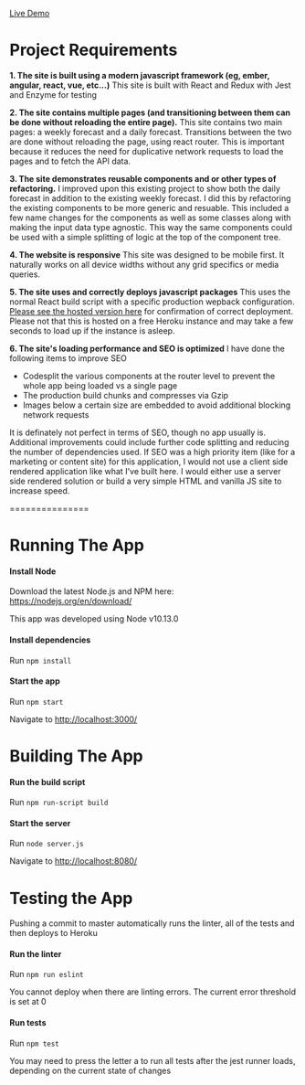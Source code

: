 [Live Demo](https://dochub-weather-app.herokuapp.com/)

Project Requirements
======================================
**1.  The site is built using a modern javascript framework (eg, ember, angular, react, vue, etc...)**
This site is built with React and Redux with Jest and Enzyme for testing

**2. The site contains multiple pages (and transitioning between them can be done without reloading the entire page).**
This site contains two main pages: a weekly forecast and a daily forecast. Transitions between the two are done without reloading the page, using react router. This is important because it reduces the need for duplicative network requests to load the pages and to fetch the API data.

**3. The site demonstrates reusable components and or other types of refactoring.**
I improved upon this existing project to show both the daily forecast in addition to the existing weekly forecast. I did this by refactoring the existing components to be more generic and resuable. This included a few name changes for the components as well as some classes along with making the input data type agnostic. This way the same components could be used with a simple splitting of logic at the top of the component tree.

**4. The website is responsive**
This site was designed to be mobile first. It naturally works on all device widths without any grid specifics or media queries.

**5. The site uses and correctly deploys javascript packages**
This uses the normal React build script with a specific production wepback configuration. [Please see the hosted version here](https://dochub-weather-app.herokuapp.com/ "Please see the hosted version here") for confirmation of correct deployment. Please not that this is hosted on a free Heroku instance and may take a few seconds to load up if the instance is asleep.

**6. The site's loading performance and SEO is optimized**
I have done the following items to improve SEO
- Codesplit the various components at the router level to prevent the whole app being loaded vs a single page
- The production build chunks and compresses via Gzip
- Images below a certain size are embedded to avoid additional blocking network requests

It is definately not perfect in terms of SEO, though no app usually is. Additional improvements could include further code splitting and reducing the number of dependencies used. If SEO was a high priority item (like for a marketing or content site) for this application, I would not use a client side rendered application like what I've built here. I would either use a server side rendered solution or build a very simple HTML and vanilla JS site to increase speed.

===============

Running The App
===============
#### Install Node
Download the latest Node.js and NPM here: https://nodejs.org/en/download/

This app was developed using Node v10.13.0

#### Install dependencies
Run ```npm install```

#### Start the app
Run ```npm start```

Navigate to [http://localhost:3000/](http://localhost:3000/)

Building The App
================
#### Run the build script
Run ```npm run-script build```

#### Start the server
Run ```node server.js```

Navigate to [http://localhost:8080/](http://localhost:8080/)

Testing the App
===============
Pushing a commit to master automatically runs the linter, all of the tests and then deploys to Heroku

#### Run the linter
Run ```npm run eslint```

You cannot deploy when there are linting errors. The current error threshold is set at 0

#### Run tests
Run ```npm test```

You may need to press the letter a to run all tests after the jest runner loads, depending on the current state of changes
